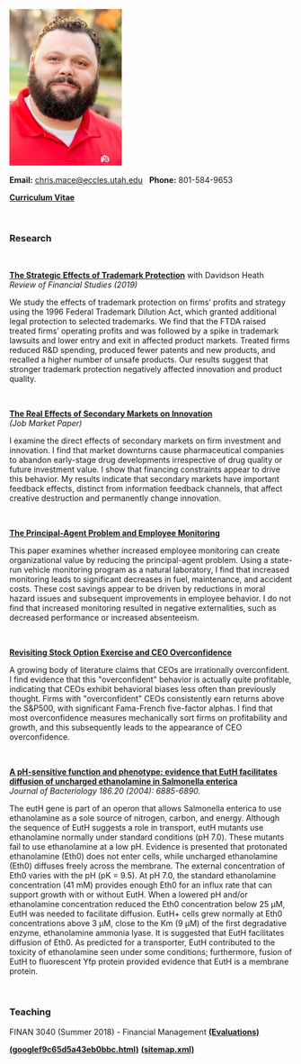 ![Chris Mace](chris_mace_photo1.jpg)

**Email:** chris.mace@eccles.utah.edu &nbsp;  **Phone:** 801-584-9653 

**[Curriculum Vitae](chris_mace_cv.pdf)**




<br>



### Research



<br>

**[The Strategic Effects of Trademark Protection](https://doi.org/10.1093/rfs/hhz084)** with Davidson Heath  
*Review of Financial Studies (2019)*

We study the effects of trademark protection on firms’ profits and strategy using the 1996 Federal Trademark Dilution Act, which granted additional legal protection to selected trademarks. We find that the FTDA raised treated firms’ operating profits and was followed by a spike in trademark lawsuits and lower entry and exit in affected product markets. Treated firms reduced R&D spending, produced fewer patents and new products, and recalled a higher number of unsafe products. Our results suggest that stronger trademark protection negatively affected innovation and product quality.


<br>

**[The Real Effects of Secondary Markets on Innovation](https://papers.ssrn.com/sol3/papers.cfm?abstract_id=3348102)**  
*(Job Market Paper)*

I examine the direct effects of secondary markets on firm investment and innovation. I find that market downturns cause pharmaceutical companies to abandon early-stage drug developments irrespective of drug quality or future investment value. I show that financing constraints appear to drive this behavior.  My results indicate that secondary markets have important feedback effects, distinct from information feedback channels, that affect creative destruction and permanently change innovation.  

<br>

**[The Principal-Agent Problem and Employee Monitoring](mon_paper.pdf)** 

This paper examines whether increased employee monitoring can create organizational value by reducing the principal-agent problem.  Using a state-run vehicle monitoring program as a natural laboratory, I find that increased monitoring leads to significant decreases in fuel, maintenance, and accident costs. These cost savings appear to be driven by reductions in moral hazard issues and subsequent improvements in employee behavior.  I do not find that increased monitoring resulted in negative externalities, such as decreased performance or increased absenteeism.


<br>

**[Revisiting Stock Option Exercise and CEO Overconfidence](https://papers.ssrn.com/sol3/papers.cfm?abstract_id=3070678)** 

A growing body of literature claims that CEOs are irrationally overconfident. I find evidence that this "overconfident" behavior is actually quite profitable, indicating that CEOs exhibit behavioral biases less often than previously thought. Firms with "overconfident" CEOs consistently earn returns above the S&P500, with significant Fama-French five-factor alphas. I find that most overconfidence measures mechanically sort firms on profitability and growth, and this subsequently leads to the appearance of CEO overconfidence.


<br>

**[A pH-sensitive function and phenotype: evidence that EutH facilitates diffusion of uncharged ethanolamine in Salmonella enterica](https://jb.asm.org/content/186/20/6885.short)**  
*Journal of Bacteriology 186.20 (2004): 6885-6890.*

The eutH gene is part of an operon that allows Salmonella enterica to use ethanolamine as a sole source of nitrogen, carbon, and energy. Although the sequence of EutH suggests a role in transport, eutH mutants use ethanolamine normally under standard conditions (pH 7.0). These mutants fail to use ethanolamine at a low pH. Evidence is presented that protonated ethanolamine (Eth0) does not enter cells, while uncharged ethanolamine (Eth0) diffuses freely across the membrane. The external concentration of Eth0 varies with the pH (pK = 9.5). At pH 7.0, the standard ethanolamine concentration (41 mM) provides enough Eth0 for an influx rate that can support growth with or without EutH. When a lowered pH and/or ethanolamine concentration reduced the Eth0 concentration below 25 μM, EutH was needed to facilitate diffusion. EutH+ cells grew normally at Eth0 concentrations above 3 μM, close to the Km (9 μM) of the first degradative enzyme, ethanolamine ammonia lyase. It is suggested that EutH facilitates diffusion of Eth0. As predicted for a transporter, EutH contributed to the toxicity of ethanolamine seen under some conditions; furthermore, fusion of EutH to fluorescent Yfp protein provided evidence that EutH is a membrane protein.



<br>

### Teaching

FINAN 3040 (Summer 2018) - Financial Management   **[(Evaluations)](chris_mace_evals.pdf)**  


**[(googlef9c65d5a43eb0bbc.html)](googlef9c65d5a43eb0bbc.html)** 
**[(sitemap.xml)](sitemap.xml)** 
